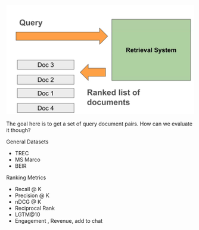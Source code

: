 ![](assets/CleanShot%202024-08-25%20at%2019.03.14.png)

The goal here is to get a set of query document pairs. How can we evaluate it though?

General Datasets
- TREC
- MS Marco
- BEIR

Ranking Metrics
- Recall @ K
- Precision @ K
- nDCG @ K
- Reciprocal Rank
- LGTM@10
- Engagement , Revenue, add to chat


